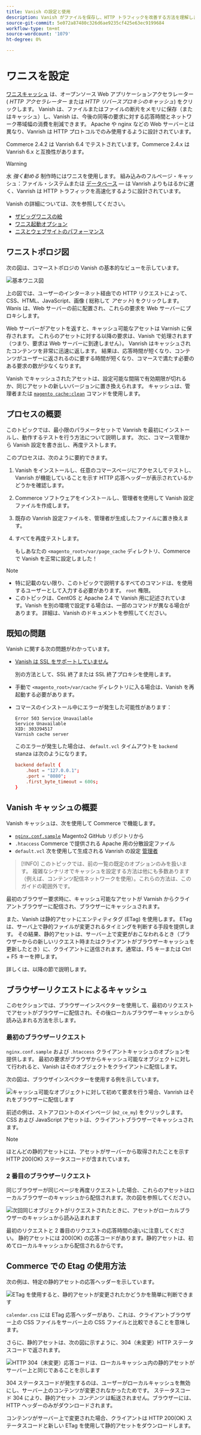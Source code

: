 ```yaml
---
title: Vanish の設定と使用
description: Vanish がファイルを保存し、HTTP トラフィックを改善する方法を理解します。
source-git-commit: 5e072a87480c326d6ae9235cf425e63ec9199684
workflow-type: tm+mt
source-wordcount: '1079'
ht-degree: 0%

---
```



# ワニスを設定

[ワニスキャッシュ] は、オープンソース Web アプリケーションアクセラレーター ( _HTTP アクセラレーター_ または _HTTP リバースプロキシのキャッシュ_) をクリックします。 Vanish は、ファイルまたはファイルの断片をメモリに保存（またはキャッシュ）し、Vanish は、今後の同等の要求に対する応答時間とネットワーク帯域幅の消費を削減できます。 Apache や nginx などの Web サーバーとは異なり、Vanrish は HTTP プロトコルでのみ使用するように設計されています。

Commerce 2.4.2 は Vanrish 6.4 でテストされています。Commerce 2.4.x は Vanrish 6.x と互換性があります。

>[!WARNING]
>
>水 _強く勧める_ 制作時にはワニスを使用します。 組み込みのフルページ・キャッシュ：ファイル・システムまたは [データベース] — は Vanrish よりもはるかに遅く、Vanrish は HTTP トラフィックを高速化するように設計されています。

Vanish の詳細については、次を参照してください。

- [ザビッグワニスの絵]
- [ワニス起動オプション]
- [ニスとウェブサイトのパフォーマンス]

## ワニストポロジ図

次の図は、コマーストポロジの Vanish の基本的なビューを示しています。

![基本ワニス図](../../assets/configuration/varnish-basic.png)

上の図では、ユーザーのインターネット経由での HTTP リクエストによって、CSS、HTML、JavaScript、画像 ( 総称して _アセット_) をクリックします。 Wanis は、Web サーバーの前に配置され、これらの要求を Web サーバーにプロキシします。

Web サーバーがアセットを返すと、キャッシュ可能なアセットは Varnish に保存されます。 これらのアセットに対する以降の要求は、Vanish で処理されます（つまり、要求は Web サーバーに到達しません）。 Vanrish はキャッシュされたコンテンツを非常に迅速に返します。 結果は、応答時間が短くなり、コンテンツがユーザーに返されるのに要する時間が短くなり、コマースで満たす必要のある要求の数が少なくなります。

Vanish でキャッシュされたアセットは、設定可能な間隔で有効期限が切れるか、同じアセットの新しいバージョンに置き換えられます。 キャッシュは、管理者または [`magento cache:clean`](../cli/manage-cache.md#clean-and-flush-cache-types) コマンドを使用します。

## プロセスの概要

このトピックでは、最小限のパラメータセットで Vanrish を最初にインストールし、動作するテストを行う方法について説明します。 次に、コマース管理から Vanish 設定を書き出し、再度テストします。

このプロセスは、次のように要約できます。

1. Vanish をインストールし、任意のコマースページにアクセスしてテストし、Vanrish が機能していることを示す HTTP 応答ヘッダーが表示されているかどうかを確認します。
1. Commerce ソフトウェアをインストールし、管理者を使用して Vanish 設定ファイルを作成します。
1. 既存の Vanrish 設定ファイルを、管理者が生成したファイルに置き換えます。
1. すべてを再度テストします。

   もしあなたの `<magento_root>/var/page_cache` ディレクトリ、Commerce で Vanish を正常に設定しました！

>[!NOTE]
- 特に記載のない限り、このトピックで説明するすべてのコマンドは、を使用するユーザーとして入力する必要があります。 `root` 権限。
- このトピックは、CentOS と Apache 2.4 で Vanish 用に記述されています。Vanish を別の環境で設定する場合は、一部のコマンドが異なる場合があります。 詳細は、Vanish のドキュメントを参照してください。


## 既知の問題

Vanish に関する次の問題がわかっています。

- [Vanish は SSL をサポートしていません]

   別の方法として、SSL 終了または SSL 終了プロキシを使用します。

- 手動で `<magento_root>/var/cache` ディレクトリに入る場合は、Vanish を再起動する必要があります。

- コマースのインストール中にエラーが発生した可能性があります：

   ```terminal
   Error 503 Service Unavailable
   Service Unavailable
   XID: 303394517
   Varnish cache server
   ```

   このエラーが発生した場合は、 `default.vcl` タイムアウトを `backend` stanza は次のようになります。

   ```conf
   backend default {
       .host = "127.0.0.1";
       .port = "8080";
       .first_byte_timeout = 600s;
   }
   ```

## Vanish キャッシュの概要

Vanish キャッシュは、次を使用して Commerce で機能します。

- [`nginx.conf.sample`](https://github.com/magento/magento2/blob/2.4/nginx.conf.sample) Magento2 GitHub リポジトリから
- `.htaccess` Commerce で提供される Apache 用の分散設定ファイル
- `default.vcl` 次を使用して生成される Vanrish の設定 [管理者](../cache/configure-varnish-commerce.md)

>[!INFO]
このトピックでは、前の一覧の既定のオプションのみを扱います。 複雑なシナリオでキャッシュを設定する方法は他にも多数あります（例えば、コンテンツ配信ネットワークを使用）。これらの方法は、このガイドの範囲外です。

最初のブラウザー要求時に、キャッシュ可能なアセットが Varnish からクライアントブラウザーに配信され、ブラウザーにキャッシュされます。

また、Vanish は静的アセットにエンティティタグ (ETag) を使用します。 ETag は、サーバ上で静的ファイルが変更されるタイミングを判断する手段を提供します。 その結果、静的アセットは、サーバー上で変更がおこなわれるとき（ブラウザーからの新しいリクエスト時またはクライアントがブラウザーキャッシュを更新したとき）に、クライアントに送信されます。通常は、F5 キーまたは Ctrl + F5 キーを押します。

詳しくは、以降の節で説明します。

## ブラウザーリクエストによるキャッシュ

このセクションでは、ブラウザーインスペクターを使用して、最初のリクエストでアセットがブラウザーに配信され、その後ローカルブラウザーキャッシュから読み込まれる方法を示します。

### 最初のブラウザーリクエスト

`nginx.conf.sample` および `.htaccess` クライアントキャッシュのオプションを提供します。 最初の要求がブラウザからキャッシュ可能なオブジェクトに対して行われると、Vanish はそのオブジェクトをクライアントに配信します。

次の図は、ブラウザインスペクターを使用する例を示しています。

![キャッシュ可能なオブジェクトに対して初めて要求を行う場合、Vanrish はそれをブラウザーに配信します](../../assets/configuration/varnish-apache-first-visit.png)

前述の例は、ストアフロントのメインページ (`m2_ce_my`) をクリックします。 CSS および JavaScript アセットは、クライアントブラウザーでキャッシュされます。

>[!NOTE]
ほとんどの静的アセットには、アセットがサーバーから取得されたことを示す HTTP 200(OK) ステータスコードが含まれています。

### 2 番目のブラウザーリクエスト

同じブラウザーが同じページを再度リクエストした場合、これらのアセットはローカルブラウザーのキャッシュから配信されます。次の図を参照してください。

![次回同じオブジェクトがリクエストされたときに、アセットがローカルブラウザーのキャッシュから読み込まれます](../../assets/configuration/varnish-apache-second-visit.png)

最初のリクエストと 2 番目のリクエストの応答時間の違いに注意してください。 静的アセットには 200(OK) の応答コードがあります。静的アセットは、初めてローカルキャッシュから配信されるからです。

## Commerce での Etag の使用方法

次の例は、特定の静的アセットの応答ヘッダーを示しています。

![ETag を使用すると、静的アセットが変更されたかどうかを簡単に判断できます](../../assets/configuration/varnish-etag.png)

`calendar.css` には ETag 応答ヘッダーがあり、これは、クライアントブラウザー上の CSS ファイルをサーバー上の CSS ファイルと比較できることを意味します。

さらに、静的アセットは、次の図に示すように、304（未変更）HTTP ステータスコードで返されます。

![HTTP 304（未変更）応答コードは、ローカルキャッシュ内の静的アセットがサーバー上と同じであることを示します](../../assets/configuration/varnish-304.png)

304 ステータスコードが発生するのは、ユーザーがローカルキャッシュを無効にし、サーバー上のコンテンツが変更されなかったためです。 ステータスコード 304 により、静的アセット _コンテンツ_ は転送されません。ブラウザーには、HTTP ヘッダーのみがダウンロードされます。

コンテンツがサーバー上で変更された場合、クライアントは HTTP 200(OK) ステータスコードと新しい ETag を使用して静的アセットをダウンロードします。

<!-- Link Definitions -->

[データベース]: https://developer.adobe.com/commerce/php/development/cache/partial/database-caching/
[ザビッグワニスの絵]: https://www.varnish-cache.org/docs/trunk/users-guide/intro.html
[ワニスキャッシュ]: https://varnish-cache.org
[ワニス起動オプション]: https://www.varnish-cache.org/docs/trunk/reference/varnishd.html#ref-varnishd-options
[ニスとウェブサイトのパフォーマンス]: https://www.varnish-cache.org/docs/trunk/users-guide/performance.html#users-performance
[Vanish は SSL をサポートしていません]: https://www.varnish-cache.org/docs/3.0/phk/ssl.html
